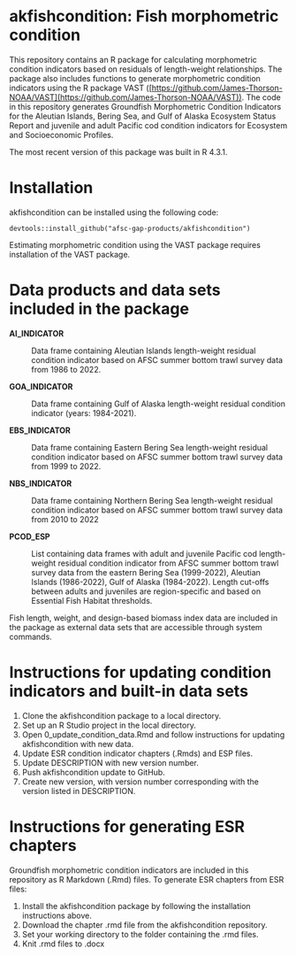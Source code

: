 # akfishcondition: Fish morphometric condition
This repository contains an R package for calculating morphometric condition indicators based on residuals of length-weight relationships. The package also includes functions to generate morphometric condition indicators using the R package VAST ([https://github.com/James-Thorson-NOAA/VAST](https://github.com/James-Thorson-NOAA/VAST)). The code in this repository generates Groundfish Morphometric Condition Indicators for the Aleutian Islands, Bering Sea, and Gulf of Alaska Ecosystem Status Report and juvenile and adult Pacific cod condition indicators for Ecosystem and Socioeconomic Profiles.

The most recent version of this package was built in R 4.3.1.

# Installation

akfishcondition can be installed using the following code:

```{r}
devtools::install_github("afsc-gap-products/akfishcondition")
```
Estimating morphometric condition using the VAST package requires installation of the VAST package. 

# Data products and data sets included in the package


<dl>
<dt><b>AI_INDICATOR</b></dt>
<dd><p>Data frame containing Aleutian Islands length-weight residual condition indicator based on AFSC summer bottom trawl survey data from 1986 to 2022.</p></dd>
<dt><b>GOA_INDICATOR</b></dt>
<dd><p>Data frame containing Gulf of Alaska length-weight residual condition indicator (years: 1984-2021).</p></dd>
<dt><b>EBS_INDICATOR</b></dt>
<dd><p>Data frame containing Eastern Bering Sea length-weight residual condition indicator based on AFSC summer bottom trawl survey data from 1999 to 2022.</p></dd>
<dt><b>NBS_INDICATOR</b></dt>
<dd><p>Data frame containing Northern Bering Sea length-weight residual condition indicator based on AFSC summer bottom trawl survey data from 2010 to 2022</p></dd>
<dt><b>PCOD_ESP</b></dt>
<dd><p>List containing data frames with adult and juvenile Pacific cod length-weight residual condition indicator from AFSC summer bottom trawl survey data from the eastern Bering Sea (1999-2022), Aleutian Islands (1986-2022), Gulf of Alaska (1984-2022). Length cut-offs between adults and juveniles are region-specific and based on Essential Fish Habitat thresholds.</p></dd>
</dl>

Fish length, weight, and design-based biomass index data are included in the package as external data sets that are accessible through system commands.


# Instructions for updating condition indicators and built-in data sets

1. Clone the akfishcondition package to a local directory.
2. Set up an R Studio project in the local directory.
3. Open 0_update_condition_data.Rmd and follow instructions for updating akfishcondition with new data.
4. Update ESR condition indicator chapters (.Rmds) and ESP files.
5. Update DESCRIPTION with new version number.
6. Push akfishcondition update to GitHub.
7. Create new version, with version number corresponding with the version listed in DESCRIPTION.

# Instructions for generating ESR chapters

Groundfish morphometric condition indicators are included in this repository as R Markdown (.Rmd) files. To generate ESR chapters from ESR files:

1. Install the akfishcondition package by following the installation instructions above.
2. Download the chapter .rmd file from the akfishcondition repository.
3. Set your working directory to the folder containing the .rmd files.
4. Knit .rmd files to .docx